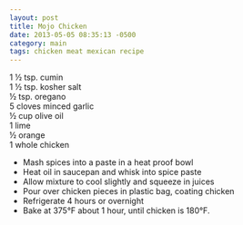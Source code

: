 ```yaml
---
layout: post
title: Mojo Chicken
date: 2013-05-05 08:35:13 -0500
category: main
tags: chicken meat mexican recipe
---
```

1 ½ tsp. cumin  
1 ½ tsp. kosher salt  
½ tsp. oregano  
5 cloves minced garlic  
½ cup olive oil  
1 lime  
½ orange  
1 whole chicken  
<ul>
	<li>Mash spices into a paste in a heat proof bowl</li>
	<li>Heat oil in saucepan and whisk into spice paste</li>
	<li>Allow mixture to cool slightly and squeeze in juices</li>
	<li>Pour over chicken pieces in plastic bag, coating chicken</li>
	<li>Refrigerate 4 hours or overnight</li>
	<li>Bake at 375°F about 1 hour, until chicken is 180°F.</li>
</ul>
